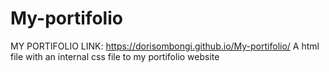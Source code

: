 # My-portifolio
MY PORTIFOLIO LINK: https://dorisombongi.github.io/My-portifolio/
A html file with an internal css file to my portifolio website
